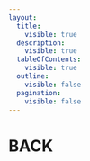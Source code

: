 ```yaml
---
layout:
  title:
    visible: true
  description:
    visible: true
  tableOfContents:
    visible: true
  outline:
    visible: false
  pagination:
    visible: false
---
```


# BACK



<div>

<figure><img src="https://rider-card.com/images/cardlist/card/steam.png" alt=""><figcaption></figcaption></figure>

 

<figure><img src="https://rider-card.com/images/cardlist/card/sumahotaru.png" alt=""><figcaption></figcaption></figure>

 

<figure><img src="https://rider-card.com/images/cardlist/card/bulletchocho.png" alt=""><figcaption></figcaption></figure>

</div>
